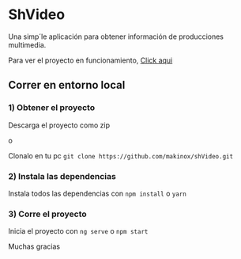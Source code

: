 # ShVideo

Una simp´le aplicación para obtener información de producciones multimedia.

Para ver el proyecto en funcionamiento, [Click aqui](https://shvideo-abdkccgnoa.now.sh)

## Correr en entorno local

### 1) Obtener el proyecto

Descarga el proyecto como zip

o

Clonalo en tu pc `git clone https://github.com/makinox/shVideo.git`

### 2) Instala las dependencias

Instala todos las dependencias con `npm install` o `yarn`

### 3) Corre el proyecto

Inicia el proyecto con `ng serve` o `npm start`

Muchas gracias